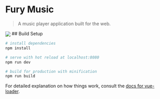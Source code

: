 # Fury Music

> A music player application built for the web.
<img src="https://i.ibb.co/g9M3T9V/fury-signin-showcase.jpg" align="center"> 
## Build Setup

``` bash
# install dependencies
npm install

# serve with hot reload at localhost:8080
npm run dev

# build for production with minification
npm run build
```

For detailed explanation on how things work, consult the [docs for vue-loader](http://vuejs.github.io/vue-loader).
